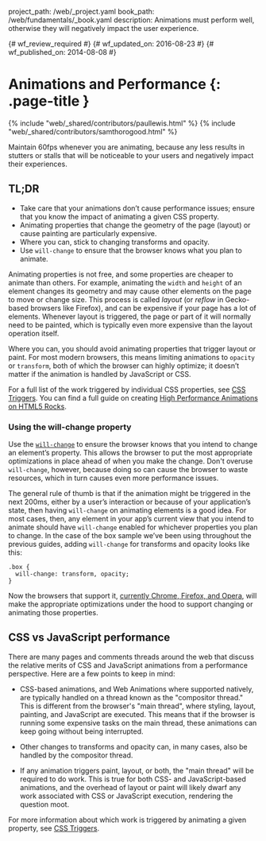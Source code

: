 project_path: /web/_project.yaml
book_path: /web/fundamentals/_book.yaml
description: Animations must perform well, otherwise they will negatively impact the user experience.

{# wf_review_required #}
{# wf_updated_on: 2016-08-23 #}
{# wf_published_on: 2014-08-08 #}

# Animations and Performance {: .page-title }

{% include "web/_shared/contributors/paullewis.html" %}
{% include "web/_shared/contributors/samthorogood.html" %}

Maintain 60fps whenever you are animating, because any less results in stutters or stalls that will be noticeable to your users and negatively impact their experiences.

## TL;DR
* Take care that your animations don’t cause performance issues; ensure that you know the impact of animating a given CSS property.
* Animating properties that change the geometry of the page (layout) or cause painting are particularly expensive.
* Where you can, stick to changing transforms and opacity.
* Use <code>will-change</code> to ensure that the browser knows what you plan to animate.


Animating properties is not free, and some properties are cheaper to animate than others. For example, animating the `width` and `height` of an element changes its geometry and may cause other elements on the page to move or change size. This process is called *layout* (or *reflow* in Gecko-based browsers like Firefox), and can be expensive if your page has a lot of elements. Whenever layout is triggered, the page or part of it will normally need to be painted, which is typically even more expensive than the layout operation itself.

Where you can, you should avoid animating properties that trigger layout or paint. For most modern browsers, this means limiting animations to `opacity` or `transform`, both of which the browser can highly optimize; it doesn’t matter if the animation is handled by JavaScript or CSS.

For a full list of the work triggered by individual CSS properties, see [CSS Triggers](http://csstriggers.com). You can find a full guide on creating [High Performance Animations on HTML5 Rocks](http://www.html5rocks.com/en/tutorials/speed/high-performance-animations/).

### Using the will-change property

Use the [`will-change`](https://dev.w3.org/csswg/css-will-change/) to ensure the browser knows that you intend to change an element’s property. This allows the browser to put the most appropriate optimizations in place ahead of when you make the change. Don't overuse `will-change`, however, because doing so can cause the browser to waste resources, which in turn causes even more performance issues.

The general rule of thumb is that if the animation might be triggered in the next 200ms, either by a user’s interaction or because of your application’s state, then having `will-change` on animating elements is a good idea. For most cases, then, any element in your app’s current view that you intend to animate should have `will-change` enabled for whichever properties you plan to change. In the case of the box sample we’ve been using throughout the previous guides, adding `will-change` for transforms and opacity looks like this:


    .box {
      will-change: transform, opacity;
    }
    

Now the browsers that support it, [currently Chrome, Firefox, and Opera](http://caniuse.com/#feat=will-change), will make the appropriate optimizations under the hood to support changing or animating those properties.

## CSS vs JavaScript performance

There are many pages and comments threads around the web that discuss the relative merits of CSS and JavaScript animations from a performance perspective. Here are a few points to keep in mind:

* CSS-based animations, and Web Animations where supported natively, are typically handled on a thread known as the "compositor thread." This is different from the browser's "main thread", where styling, layout, painting, and JavaScript are executed. This means that if the browser is running some expensive tasks on the main thread, these animations can keep going without being interrupted.

* Other changes to transforms and opacity can, in many cases, also be handled by the compositor thread.

* If any animation triggers paint, layout, or both, the "main thread" will be required to do work. This is true for both CSS- and JavaScript-based animations, and the overhead of layout or paint will likely dwarf any work associated with CSS or JavaScript execution, rendering the question moot.

For more information about which work is triggered by animating a given property, see [CSS Triggers](http://csstriggers.com).



